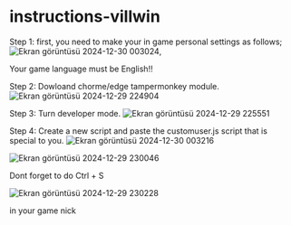# instructions-villwin
Step 1:
first, you need to make your in game personal settings as follows;
![Ekran görüntüsü 2024-12-30 003024](https://github.com/user-attachments/assets/f66539e7-b204-48e3-967f-911decbe2b48),

Your game language must be English!!

Step 2: Dowloand chorme/edge tampermonkey module.
![Ekran görüntüsü 2024-12-29 224904](https://github.com/user-attachments/assets/cf76b018-2a47-433d-be58-4331b0b1abb1)

Step 3: Turn developer mode.
![Ekran görüntüsü 2024-12-29 225551](https://github.com/user-attachments/assets/d20cf7d4-b640-4018-b726-a07f178ef940)

Step 4: Create a new script and paste the customuser.js script that is special to you. 
![Ekran görüntüsü 2024-12-30 003216](https://github.com/user-attachments/assets/c108f49c-babc-4e94-bd1d-2215cb99dcbe)


![Ekran görüntüsü 2024-12-29 230046](https://github.com/user-attachments/assets/0b28b3a3-7df1-47ab-9220-8888a90d7915)

Dont forget to do Ctrl + S

![Ekran görüntüsü 2024-12-29 230228](https://github.com/user-attachments/assets/27adbae0-2cc4-40e5-b864-d398369fa209)

in your game nick
